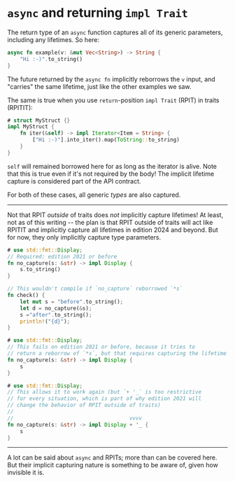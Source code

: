 # `async` and returning `impl Trait`

The return type of an `async` function captures all of its generic parameters,
including any lifetimes.  So here:
```rust
async fn example(v: &mut Vec<String>) -> String {
    "Hi :-)".to_string()
}
```
The future returned by the `async fn` implicitly reborrows the `v` input, and
"carries" the same lifetime, just like the other examples we saw.

The same is true when you use `return`-position `impl Trait` (RPIT) in traits (RPITIT):
```rust
# struct MyStruct {}
impl MyStruct {
    fn iter(&self) -> impl Iterator<Item = String> {
        ["Hi :-)"].into_iter().map(ToString::to_string)
    }
}
```

`self` will remained borrowed here for as long as the iterator is alive.  Note that
this is true even if it's not required by the body!  The implicit lifetime capture
is considered part of the API contract.

For both of these cases, all generic *types* are also captured.

---

Not that RPIT *outside* of traits does *not* implicitly capture lifetimes!  At least,
not as of this writing -- the plan is that RPIT outside of traits will act like RPITIT
and implicitly capture all lifetimes in edition 2024 and beyond.  But for now, they
only implicitly capture type parameters.

```rust
# use std::fmt::Display;
// Required: edition 2021 or before
fn no_capture(s: &str) -> impl Display {
    s.to_string()
}

// This wouldn't compile if `no_capture` reborrowed `*s`
fn check() {
    let mut s = "before".to_string();
    let d = no_capture(&s);
    s ="after".to_string();
    println!("{d}");
}
```

```rust
# use std::fmt::Display;
// This fails on edition 2021 or before, because it tries to
// return a reborrow of `*s`, but that requires capturing the lifetime
fn no_capture(s: &str) -> impl Display {
    s
}
```

```rust
# use std::fmt::Display;
// This allows it to work again (but `+ '_` is too restrictive
// for every situation, which is part of why edition 2021 will
// change the behavior of RPIT outside of traits)
//
//                                     vvvv
fn no_capture(s: &str) -> impl Display + '_ {
    s
}
```

---

A lot can be said about `async` and RPITs; more than can be covered here.  But their
implicit capturing nature is something to be aware of, given how invisible it is.

